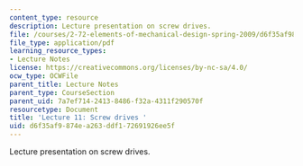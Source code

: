 ```yaml
---
content_type: resource
description: Lecture presentation on screw drives.
file: /courses/2-72-elements-of-mechanical-design-spring-2009/d6f35af9874ea263ddf172691926ee5f_MIT2_72s09_lec11.pdf
file_type: application/pdf
learning_resource_types:
- Lecture Notes
license: https://creativecommons.org/licenses/by-nc-sa/4.0/
ocw_type: OCWFile
parent_title: Lecture Notes
parent_type: CourseSection
parent_uid: 7a7ef714-2413-8486-f32a-4311f290570f
resourcetype: Document
title: 'Lecture 11: Screw drives '
uid: d6f35af9-874e-a263-ddf1-72691926ee5f
---
```

Lecture presentation on screw drives.